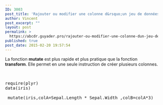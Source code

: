 ```yaml
---
ID: 3003
post_title: 'Rajouter ou modifier une colonne d&rsquo;un jeu de données : mutate'
author: Vincent
post_excerpt: ""
layout: post
permalink: >
  https://abcdr.guyader.pro/rajouter-ou-modifier-une-colonne-dun-jeu-de-donnees-mutate/
published: true
post_date: 2015-02-20 19:57:54
---
```

La fonction <strong>mutate</strong> est plus rapide et plus pratique que la fonction <strong>transform</strong>. Elle permet en une seule instruction de créer plusieurs colonnes.<br /><br /> <pre lang='rsplus'><br />require(plyr)<br />data(iris)<br />  mutate(iris,colA=Sepal.Length * Sepal.Width ,colB=colA*3) <br /> <br /><br /></pre>